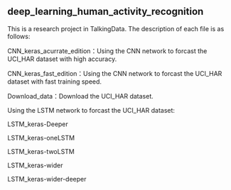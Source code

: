 ## deep_learning_human_activity_recognition
This is a research project in TalkingData. The description of each file is as follows:

CNN_keras_acurrate_edition：Using the CNN network to forcast the UCI_HAR dataset with high accuracy.

CNN_keras_fast_edition：Using the CNN network to forcast the UCI_HAR dataset with fast training speed.

Download_data：Download the UCI_HAR dataset.

Using the LSTM network to forcast the UCI_HAR dataset:

LSTM_keras-Deeper

LSTM_keras-oneLSTM

LSTM_keras-twoLSTM

LSTM_keras-wider

LSTM_keras-wider-deeper